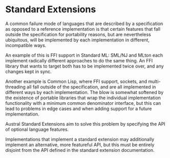# Standard Extensions

A common failure mode of languages that are described by a specification as
opposed to a reference implementation is that certain features that fall outside
the specification for portability reasons, but are nevertheless ubiquitous, will
be implemented by each implementation in different, incompatible ways.

An example of this is FFI support in Standard ML: SML/NJ and MLton each
implement radically different approaches to do the same thing. An FFI library
that wants to target both has to be implemented twice over, and any changes kept
in sync.

Another example is Common Lisp, where FFI support, sockets, and multi-threading
all fall outside of the specification, and are all implemented in different ways
by each implementation. The blow is somewhat softened by the existence of
portable libraries that wrap the individual implementation functionality with a
minimum common denominator interface, but this can lead to problems in edge
cases and when adding support for a future implementation.

Austral Standard Extensions aim to solve this problem by specifying the API of
optional language features.

Implementations that implement a standard extension may additionally implement
an alternative, more featureful API, but this must be entirely disjoint from the
API defined in the standard extension documentation.
